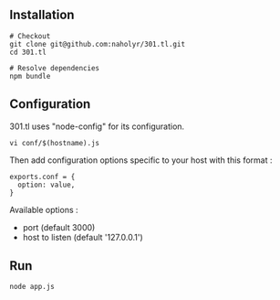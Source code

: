 Installation
------------

    # Checkout
    git clone git@github.com:naholyr/301.tl.git
    cd 301.tl
    
    # Resolve dependencies
    npm bundle


Configuration
-------------

301.tl uses "node-config" for its configuration.

    vi conf/$(hostname).js

Then add configuration options specific to your host with this format :

    exports.conf = {
      option: value,
    }

Available options :

* port (default 3000)
* host to listen (default '127.0.0.1')


Run
---

    node app.js
